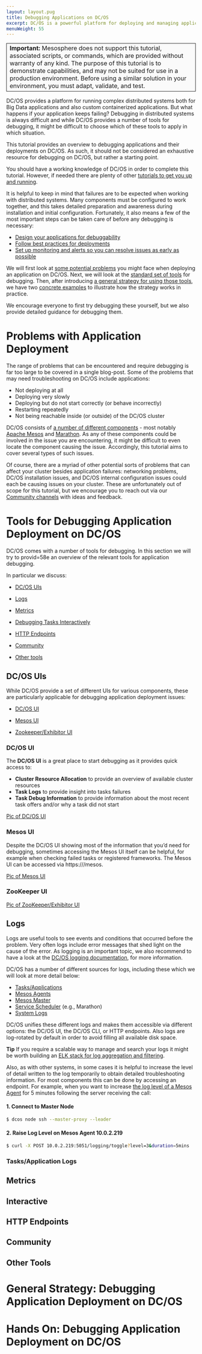 ```yaml
---
layout: layout.pug
title: Debugging Applications on DC/OS
excerpt: DC/OS is a powerful platform for deploying and managing applications, but what can you do if your app is failing to deploy as expected?
menuWeight: 55
---
```


<table class="table" bgcolor="#FAFAFA"> <tr> <td style="border-left: thin solid; border-top: thin solid; border-bottom: thin solid;border-right: thin solid;"><b>Important:</b> Mesosphere does not support this tutorial, associated scripts, or commands, which are provided without warranty of any kind. The purpose of this tutorial is to demonstrate capabilities, and may not be suited for use in a production environment. Before using a similar solution in your environment, you must adapt, validate, and test.</td> </tr> </table>

DC/OS provides a platform for running complex distributed systems both for Big Data applications and also custom containerized applications. But what happens if your application keeps failing? Debugging in distributed systems is always difficult and while DC/OS provides a number of tools for debugging, it might be difficult to choose which of these tools to apply in which situation.

This tutorial provides an overview to debugging applications and their deployments on DC/OS. As such, it should not be considered an exhaustive resource for debugging on DC/OS, but rather a starting point.

You should have a working knowledge of DC/OS in order to complete this tutorial. However, if needed there are plenty of other [tutorials to get you up and running](/1.11/tutorials/).

It is helpful to keep in mind that failures are to be expected when working with distributed systems. Many components must be configured to work together, and this takes detailed preparation and awareness during installation and initial configuration. Fortunately, it also means a few of the most important steps can be taken care of before any debugging is necessary:

- [Design your applications for debuggability](https://schd.ws/hosted_files/mesosconeu17/a6/MesosCon%20EU%202017%20University%20Slides.pdf)
- [Follow best practices for deployments](https://mesosphere.com/blog/improving-your-deployments/)
- [Set up monitoring and alerts so you can resolve issues as early as possible](https://docs.mesosphere.com/1.10/cli/command-reference/dcos-node/dcos-node-diagnostics/)

 We will first look at [some potential problems](#problems) you might face when deploying an application on DC/OS. Next, we will look at the [standard set of tools](#tools) for debugging. Then, after introducing [a general strategy for using those tools](#strategy), we have two [concrete examples](#examples) to illustrate how the strategy works in practice.

We encourage everyone to first try debugging these yourself, but we also provide detailed guidance for debugging them.

<a name="problems"></a>

# Problems with Application Deployment

The range of problems that can be encountered and require debugging is far too large to be covered in a single blog-post. Some of the problems that may need troubleshooting on DC/OS include applications:

- Not deploying at all
- Deploying very slowly
- Deploying but do not start correctly (or behave incorrectly)
- Restarting repeatedly
- Not being reachable inside (or outside) of the DC/OS cluster

DC/OS consists of [a number of different components](https://docs.mesosphere.com/1.11/overview/architecture/components/) - most notably [Apache Mesos](http://mesos.apache.org/) and [Marathon](https://mesosphere.github.io/marathon/). As any of these components could be involved in the issue you are encountering, it might be difficult to even locate the component causing the issue. Accordingly, this tutorial aims to cover several types of such issues.

Of course, there are a myriad of other potential sorts of problems that can affect your cluster besides application failures: networking problems, DC/OS installation issues, and DC/OS internal configuration issues could each be causing issues on your cluster. These are unfortunately out of scope for this tutorial, but we encourage you to reach out via our [Community channels](https://dcos.io/community/) with ideas and feedback.

<a name="tools"></a>

# Tools for Debugging Application Deployment on DC/OS

DC/OS comes with a number of tools for debugging. In this section we will try to provid=58e an overview of the relevant tools for application debugging.

In particular we discuss:

- [DC/OS UIs](#dcos-uis)

- [Logs](#logs)

- [Metrics](#metrics)

- [Debugging Tasks Interactively](#interactive)

- [HTTP Endpoints](#endpoints)

- [Community](#community-tool)

- [Other tools](#other-tools)

<a name="dcos-uis"></a>

## DC/OS UIs

While DC/OS provide a set of different UIs for various components, these are particularly applicable for debugging application deployment issues:

- [DC/OS UI](#dcos-ui)

- [Mesos UI](#mesos-ui)

- [Zookeeper/Exhibitor UI](#zoo-ui)

<a name="dcos-ui"></a>

### DC/OS UI

The **DC/OS UI** is a great place to start debugging as it provides quick access to:

- **Cluster Resource Allocation** to provide an overview of available cluster resources
- **Task Logs** to provide insight into tasks failures
- **Task Debug Information** to provide information about the most recent task offers and/or why a task did not start

[Pic of DC/OS UI](https://mesosphere.com/wp-content/uploads/2018/04/pasted-image-0-21.png)

<a name="mesos-ui"></a>

### Mesos UI

Despite the DC/OS UI showing most of the information that you’d need for debugging, sometimes accessing the Mesos UI itself can be helpful, for example when checking failed tasks or registered frameworks. The Mesos UI can be accessed via https://<cluster>/mesos.

[Pic of Mesos UI](https://mesosphere.com/wp-content/uploads/2018/04/Screen-Shot-2018-04-15-at-17.56.16.png)

<a name="zoo-ui"></a>

### ZooKeeper UI

[Pic of ZooKeeper/Exhibitor UI](https://mesosphere.com/wp-content/uploads/2018/04/pasted-image-0-13.png)


<a name="logs"></a>

## Logs

Logs are useful tools to see events and conditions that occurred before the problem. Very often logs include error messages that shed light on the cause of the error. As logging is an important topic, we also recommend to have a look at the [DC/OS logging documentation](/1.11/monitoring/logging/#system-logs), for more information.

DC/OS has a number of different sources for logs, including these which we will look at more detail below:

- [Tasks/Applications](#tasks-logs)
- [Mesos Agents](#agent-logs)
- [Mesos Master](#master-logs)
- [Service Scheduler](#scheduler-logs) (e.g., Marathon)
- [System Logs](#system-logs)

DC/OS unifies these different logs and makes them accessible via different options: the DC/OS UI, the DC/OS CLI, or HTTP endpoints. Also logs are log-rotated by default in order to avoid filling all available disk space.

**Tip** If you require a scalable way to manage and search your logs it might be worth building an [ELK stack for log aggregation and filtering](/1.11/monitoring/logging/aggregating/filter-elk/).

Also, as with other systems, in some cases it is helpful to increase the level of detail written to the log temporarily to obtain detailed troubleshooting information. For most components this can be done by accessing an endpoint. For example, when you want to increase [the log level of a Mesos Agent](http://mesos.apache.org/documentation/latest/endpoints/logging/toggle/) for 5 minutes following the server receiving the call:

#### 1. Connect to Master Node

```bash
$ dcos node ssh --master-proxy --leader
```

#### 2. Raise Log Level on Mesos Agent 10.0.2.219

```bash
$ curl -X POST 10.0.2.219:5051/logging/toggle?level=3&duration=5mins
```

<a name="task-logs"></a>

### Tasks/Application Logs










<a name="metrics"></a>

## Metrics

<a name="interactive"></a>

## Interactive

<a name="endpoints"></a>

## HTTP Endpoints

<a name="community-tool"></a>

## Community

<a name="other-tools"></a>

## Other Tools




















<a name=strategy></a>

# General Strategy: Debugging Application Deployment on DC/OS

<a name=examples></a>

# Hands On: Debugging Application Deployment on DC/OS
